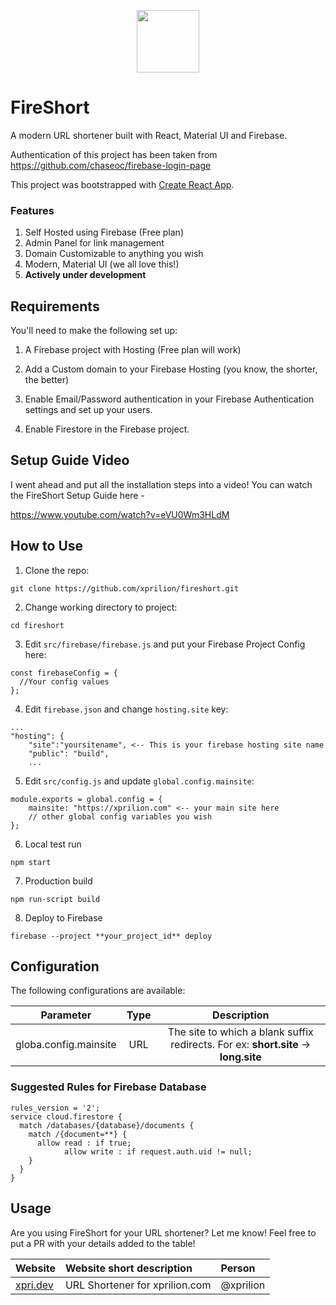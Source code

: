 <p align="center">
  <img width="100" height="100" src="https://raw.githubusercontent.com/xprilion/fireshort/master/public/favicon-196x196.png">
</p>

# FireShort

A modern URL shortener built with React, Material UI and Firebase.

Authentication of this project has been taken from https://github.com/chaseoc/firebase-login-page

This project was bootstrapped with [Create React App](https://github.com/facebook/create-react-app).

### Features

1. Self Hosted using Firebase (Free plan)
2. Admin Panel for link management
3. Domain Customizable to anything you wish
4. Modern, Material UI (we all love this!)
5. **Actively under development**

## Requirements

You'll need to make the following set up:

1. A Firebase project with Hosting (Free plan will work)

2. Add a Custom domain to your Firebase Hosting (you know, the shorter, the better)

3. Enable Email/Password authentication in your Firebase Authentication settings and set up your users.

4. Enable Firestore in the Firebase project.

## Setup Guide Video

I went ahead and put all the installation steps into a video! You can watch the FireShort Setup Guide here - 

https://www.youtube.com/watch?v=eVU0Wm3HLdM

## How to Use

1. Clone the repo:

```
git clone https://github.com/xprilion/fireshort.git
```

2. Change working directory to project:

```
cd fireshort
```

3. Edit `src/firebase/firebase.js` and put your Firebase Project Config here:

```
const firebaseConfig = {
  //Your config values
};
```

4. Edit `firebase.json` and change `hosting.site` key:
```
...
"hosting": {
    "site":"yoursitename", <-- This is your firebase hosting site name
    "public": "build",
    ...
```

5. Edit `src/config.js` and update `global.config.mainsite`:

```
module.exports = global.config = {
    mainsite: "https://xprilion.com" <-- your main site here
    // other global config variables you wish
};
```

6. Local test run

```
npm start
```

7. Production build

```
npm run-script build
```

8. Deploy to Firebase

```
firebase --project **your_project_id** deploy
```

## Configuration

The following configurations are available:

| Parameter | Type | Description |
|:---------:|:----:|:-----------:|
| globa.config.mainsite | URL | The site to which a blank suffix redirects. For ex: **short.site** -> **long.site** |

### Suggested Rules for Firebase Database

```
rules_version = '2';
service cloud.firestore {
  match /databases/{database}/documents {
    match /{document=**} {
      allow read : if true;
			allow write : if request.auth.uid != null;
    }
  }
}
```

## Usage

Are you using FireShort for your URL shortener? Let me know! Feel free to put a PR with your details added to the table!

| Website | Website short description | Person |
|:--------|:--------------------------|:-------|
| [xpri.dev](https://xpri.dev) | URL Shortener for xprilion.com | @xprilion |
